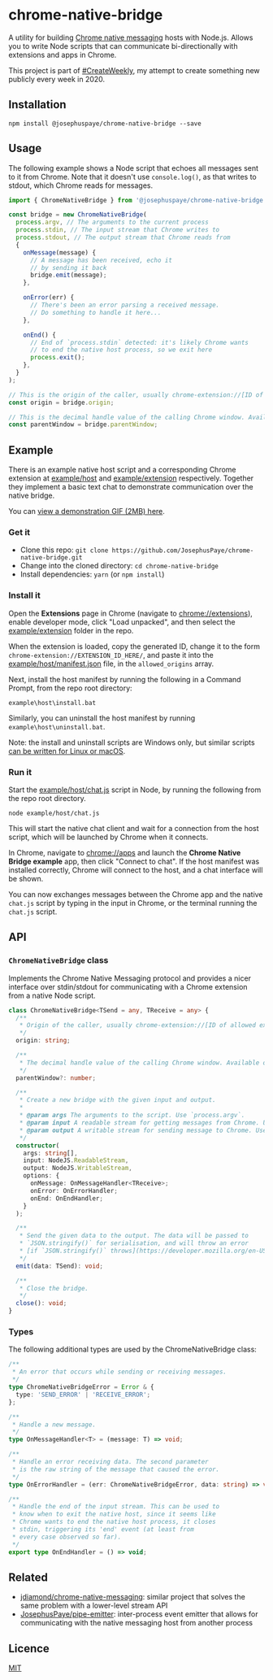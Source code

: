 # chrome-native-bridge

A utility for building [Chrome native messaging](https://developer.chrome.com/extensions/nativeMessaging) hosts with Node.js. Allows you to write Node scripts that can communicate bi-directionally with extensions and apps in Chrome.

This project is part of [#CreateWeekly](https://twitter.com/JosephusPaye/status/1214853295023411200), my attempt to create something new publicly every week in 2020.

## Installation

```
npm install @josephuspaye/chrome-native-bridge --save
```

## Usage

The following example shows a Node script that echoes all messages sent to it from Chrome. Note that it doesn't use `console.log()`, as that writes to stdout, which Chrome reads for messages.

```js
import { ChromeNativeBridge } from '@josephuspaye/chrome-native-bridge';

const bridge = new ChromeNativeBridge(
  process.argv, // The arguments to the current process
  process.stdin, // The input stream that Chrome writes to
  process.stdout, // The output stream that Chrome reads from
  {
    onMessage(message) {
      // A message has been received, echo it
      // by sending it back
      bridge.emit(message);
    },

    onError(err) {
      // There's been an error parsing a received message.
      // Do something to handle it here...
    },

    onEnd() {
      // End of `process.stdin` detected: it's likely Chrome wants
      // to end the native host process, so we exit here
      process.exit();
    },
  }
);

// This is the origin of the caller, usually chrome-extension://[ID of allowed extension]
const origin = bridge.origin;

// This is the decimal handle value of the calling Chrome window. Available on Windows only.
const parentWindow = bridge.parentWindow;
```

## Example

There is an example native host script and a corresponding Chrome extension at [example/host](example/host) and [example/extension](example/extension) respectively. Together they implement a basic text chat to demonstrate communication over the native bridge.

You can [view a demonstration GIF (2MB) here](demo.gif?raw=true).

### Get it

- Clone this repo: `git clone https://github.com/JosephusPaye/chrome-native-bridge.git`
- Change into the cloned directory: `cd chrome-native-bridge`
- Install dependencies: `yarn` (or `npm install`)

### Install it

Open the **Extensions** page in Chrome (navigate to [chrome://extensions](chrome://extensions)), enable developer mode, click "Load unpacked", and then select the [example/extension](example/extension) folder in the repo.

When the extension is loaded, copy the generated ID, change it to the form `chrome-extension://EXTENSION_ID_HERE/`, and paste it into the [example/host/manifest.json](example/host/manifest.json) file, in the `allowed_origins` array.

Next, install the host manifest by running the following in a Command Prompt, from the repo root directory:

```
example\host\install.bat
```

Similarly, you can uninstall the host manifest by running `example\host\uninstall.bat`.

Note: the install and uninstall scripts are Windows only, but similar scripts [can be written for Linux or macOS](https://developer.chrome.com/extensions/nativeMessaging#native-messaging-host).

### Run it

Start the [example/host/chat.js](example/host/chat.js) script in Node, by running the following from the repo root directory.

```
node example/host/chat.js
```

This will start the native chat client and wait for a connection from the host script, which will be launched by Chrome when it connects.

In Chrome, navigate to [chrome://apps](chrome://apps) and launch the **Chrome Native Bridge example** app, then click "Connect to chat". If the host manifest was installed correctly, Chrome will connect to the host, and a chat interface will be shown.

You can now exchanges messages between the Chrome app and the native `chat.js` script by typing in the input in Chrome, or the terminal running the `chat.js` script.

## API

### `ChromeNativeBridge` class

Implements the Chrome Native Messaging protocol and provides a nicer interface over stdin/stdout for communicating with a Chrome extension from a native Node script.

```ts
class ChromeNativeBridge<TSend = any, TReceive = any> {
  /**
   * Origin of the caller, usually chrome-extension://[ID of allowed extension]
   */
  origin: string;

  /**
   * The decimal handle value of the calling Chrome window. Available on Windows only.
   */
  parentWindow?: number;

  /**
   * Create a new bridge with the given input and output.
   *
   * @param args The arguments to the script. Use `process.argv`.
   * @param input A readable stream for getting messages from Chrome. Use `process.stdin`.
   * @param output A writable stream for sending message to Chrome. Use `process.stdout`.
   */
  constructor(
    args: string[],
    input: NodeJS.ReadableStream,
    output: NodeJS.WritableStream,
    options: {
      onMessage: OnMessageHandler<TReceive>;
      onError: OnErrorHandler;
      onEnd: OnEndHandler;
    }
  );

  /**
   * Send the given data to the output. The data will be passed to
   * `JSON.stringify()` for serialisation, and will throw an error
   * [if `JSON.stringify()` throws](https://developer.mozilla.org/en-US/docs/Web/JavaScript/Reference/Global_Objects/JSON/stringify#Exceptions).
   */
  emit(data: TSend): void;

  /**
   * Close the bridge.
   */
  close(): void;
}
```

### Types

The following additional types are used by the ChromeNativeBridge class:

```ts
/**
 * An error that occurs while sending or receiving messages.
 */
type ChromeNativeBridgeError = Error & {
  type: 'SEND_ERROR' | 'RECEIVE_ERROR';
};

/**
 * Handle a new message.
 */
type OnMessageHandler<T> = (message: T) => void;

/**
 * Handle an error receiving data. The second parameter
 * is the raw string of the message that caused the error.
 */
type OnErrorHandler = (err: ChromeNativeBridgeError, data: string) => void;

/**
 * Handle the end of the input stream. This can be used to
 * know when to exit the native host, since it seems like
 * Chrome wants to end the native host process, it closes
 * stdin, triggering its 'end' event (at least from
 * every case observed so far).
 */
export type OnEndHandler = () => void;
```

## Related

- [jdiamond/chrome-native-messaging](https://github.com/jdiamond/chrome-native-messaging): similar project that solves the same problem with a lower-level stream API
- [JosephusPaye/pipe-emitter](https://github.com/JosephusPaye/pipe-emitter): inter-process event emitter that allows for communicating with the native messaging host from another process

## Licence

[MIT](LICENCE)
